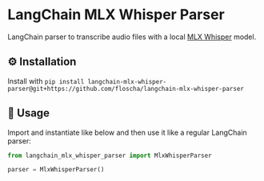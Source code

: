 # LangChain MLX Whisper Parser

LangChain parser to transcribe audio files with a local [MLX Whisper](https://github.com/ml-explore/mlx-examples/tree/main/whisper) model.

## ⚙️ Installation

Install with `pip install langchain-mlx-whisper-parser@git+https://github.com/floscha/langchain-mlx-whisper-parser`

## 🚀 Usage

Import and instantiate like below and then use it like a regular LangChain parser:

```python
from langchain_mlx_whisper_parser import MlxWhisperParser

parser = MlxWhisperParser()
```
